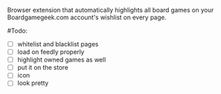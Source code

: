 Browser extension that automatically highlights all board games on your Boardgamegeek.com account's wishlist on every page.

#Todo:
- [ ] whitelist and blacklist pages
- [ ] load on feedly properly
- [ ] highlight owned games as well
- [ ] put it on the store
- [ ] icon
- [ ] look pretty